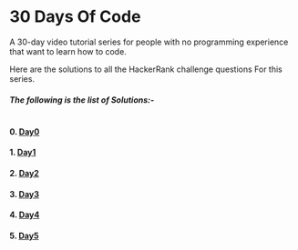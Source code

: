 # 30 Days Of Code

A 30-day video tutorial series for people with no programming experience that want to learn how to code.

Here are the solutions to all the HackerRank challenge questions For this series.

##### The following is the list of Solutions:-
#
#### 0. [Day0](https://github.com/sagarchoudhary96/30-Days-Of-Code/tree/master/Day0)
#### 1. [Day1](https://github.com/sagarchoudhary96/30-Days-Of-Code/tree/master/Day1)
#### 2. [Day2](https://github.com/sagarchoudhary96/30-Days-Of-Code/tree/master/Day2)
#### 3. [Day3](https://github.com/sagarchoudhary96/30-Days-Of-Code/tree/master/Day3)
#### 4. [Day4](https://github.com/sagarchoudhary96/30-Days-Of-Code/tree/master/Day4)
#### 5. [Day5](https://github.com/sagarchoudhary96/30-Days-Of-Code/tree/master/Day5)

